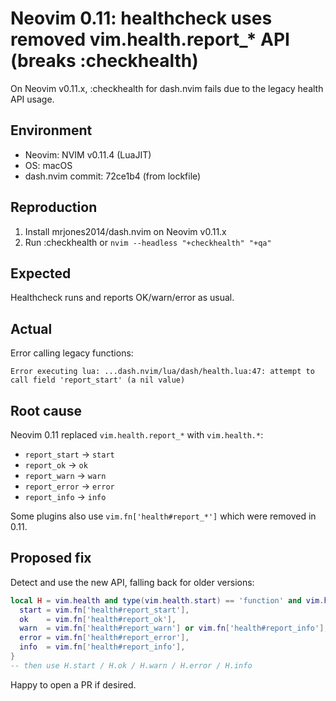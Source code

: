 # Neovim 0.11: healthcheck uses removed vim.health.report_* API (breaks :checkhealth)

On Neovim v0.11.x, :checkhealth for dash.nvim fails due to the legacy health API usage.

## Environment
- Neovim: NVIM v0.11.4 (LuaJIT)
- OS: macOS
- dash.nvim commit: 72ce1b4 (from lockfile)

## Reproduction
1. Install mrjones2014/dash.nvim on Neovim v0.11.x
2. Run :checkhealth or `nvim --headless "+checkhealth" "+qa"`

## Expected
Healthcheck runs and reports OK/warn/error as usual.

## Actual
Error calling legacy functions:

```
Error executing lua: ...dash.nvim/lua/dash/health.lua:47: attempt to call field 'report_start' (a nil value)
```

## Root cause
Neovim 0.11 replaced `vim.health.report_*` with `vim.health.*`:
- `report_start` → `start`
- `report_ok` → `ok`
- `report_warn` → `warn`
- `report_error` → `error`
- `report_info` → `info`

Some plugins also use `vim.fn['health#report_*']` which were removed in 0.11.

## Proposed fix
Detect and use the new API, falling back for older versions:

```lua
local H = vim.health and type(vim.health.start) == 'function' and vim.health or {
  start = vim.fn['health#report_start'],
  ok    = vim.fn['health#report_ok'],
  warn  = vim.fn['health#report_warn'] or vim.fn['health#report_info'],
  error = vim.fn['health#report_error'],
  info  = vim.fn['health#report_info'],
}
-- then use H.start / H.ok / H.warn / H.error / H.info
```

Happy to open a PR if desired.
